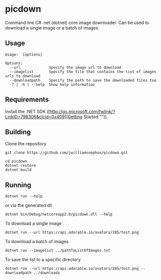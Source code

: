 ﻿# picdown
Command line C# .net (dotnet) core image downloader.  Can be used to download a single image or a batch of images.

## Usage
```
Usage:  [options]

Options:
  --url             Specify the image url to download
  --imagelist       Specify the file that contains the list of images urls to download
  --downloadpath    Specify the path to save the downloaded files too
  -? | -h | --help  Show help information
 ```

## Requirements
Install the .NET SDK ([http://go.microsoft.com/fwlink/?LinkID=798306&clcid=0x409](Getting Started "")).

## Building

Clone the repository

```
git clone https://github.com/jwilliamsnephos/picdown.git
```

```
cd picdown
dotnet restore
dotnet build
```

## Running

```
dotnet run --help
```

or via the generated dll

```
dotnet bin/Debug/netcoreapp2.0/picdown.dll --help
```


To download a single image
```
dotnet run --url https://api.adorable.io/avatars/285/test.png
```

To download a batch of images
```
dotnet run --imagelist ../pathToListOfImages.txt
```

To save the list to a specific directory
```
dotnet run --url https://api.adorable.io/avatars/285/test.png --downloadpath ../downloads
```

